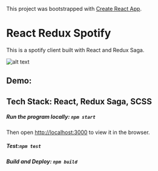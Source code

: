 This project was bootstrapped with [Create React App](https://github.com/facebook/create-react-app).

# React Redux Spotify

This is a spotify client built with React and Redux Saga.

![alt text](https://github.com/Zoe-0925/IT-for-Social-Goods---Raising-Resilient-Kids/blob/master/public/Demo-1.png)

## Demo: 


## Tech Stack:  React, Redux Saga, SCSS


##### Run the program locally: `npm start`

Then open [http://localhost:3000](http://localhost:3000) to view it in the browser.

##### Test:`npm test`

##### Build and Deploy: `npm build`


